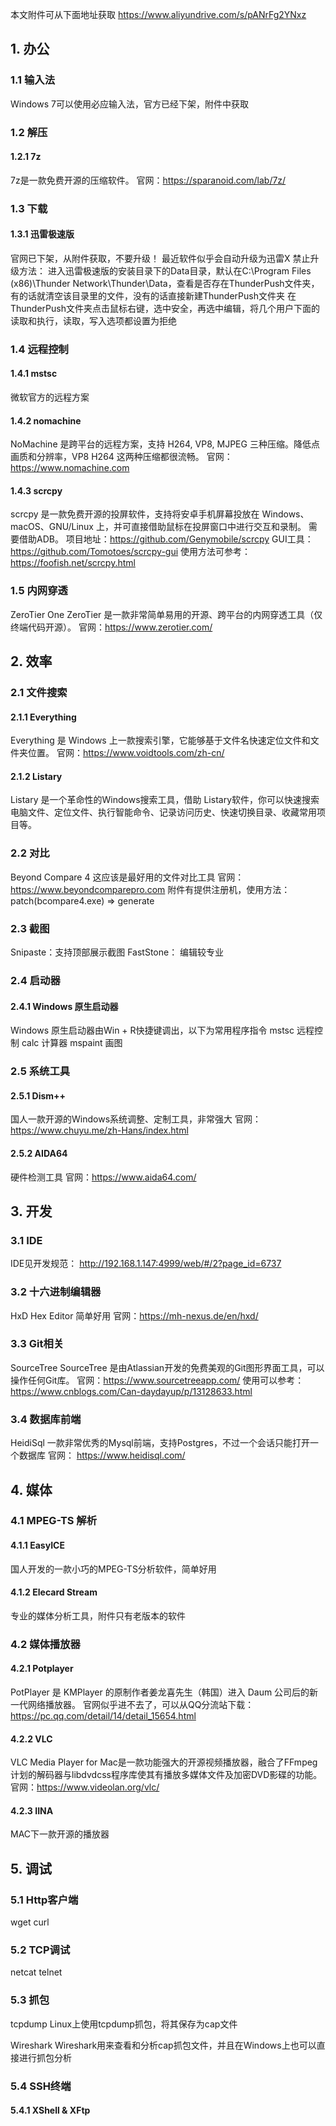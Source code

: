 本文附件可从下面地址获取
https://www.aliyundrive.com/s/pANrFg2YNxz

## 1. 办公

### 1.1 输入法
Windows 7可以使用必应输入法，官方已经下架，附件中获取

### 1.2 解压
#### 1.2.1 7z
7z是一款免费开源的压缩软件。
官网：https://sparanoid.com/lab/7z/

### 1.3 下载
#### 1.3.1 迅雷极速版
官网已下架，从附件获取，不要升级！
最近软件似乎会自动升级为迅雷X
禁止升级方法：
进入迅雷极速版的安装目录下的Data目录，默认在C:\Program Files (x86)\Thunder Network\Thunder\Data，查看是否存在ThunderPush文件夹，有的话就清空该目录里的文件，没有的话直接新建ThunderPush文件夹
在ThunderPush文件夹点击鼠标右键，选中安全，再选中编辑，将几个用户下面的读取和执行，读取，写入选项都设置为拒绝

### 1.4 远程控制
#### 1.4.1 mstsc
微软官方的远程方案

#### 1.4.2 nomachine
NoMachine 是跨平台的远程方案，支持 H264, VP8, MJPEG 三种压缩。降低点画质和分辨率，VP8 H264 这两种压缩都很流畅。
官网：https://www.nomachine.com

#### 1.4.3 scrcpy
scrcpy 是一款免费开源的投屏软件，支持将安卓手机屏幕投放在 Windows、macOS、GNU/Linux 上，并可直接借助鼠标在投屏窗口中进行交互和录制。
需要借助ADB。
项目地址：https://github.com/Genymobile/scrcpy
GUI工具：https://github.com/Tomotoes/scrcpy-gui
使用方法可参考：https://foofish.net/scrcpy.html

### 1.5 内网穿透
ZeroTier One 
ZeroTier 是一款非常简单易用的开源、跨平台的内网穿透工具（仅终端代码开源）。
官网：https://www.zerotier.com/




## 2. 效率

### 2.1 文件搜索
#### 2.1.1 Everything
Everything 是 Windows 上一款搜索引擎，它能够基于文件名快速定位文件和文件夹位置。
官网：https://www.voidtools.com/zh-cn/

#### 2.1.2 Listary
Listary 是一个革命性的Windows搜索工具，借助 Listary软件，你可以快速搜索电脑文件、定位文件、执行智能命令、记录访问历史、快速切换目录、收藏常用项目等。

### 2.2 对比
Beyond Compare 4
这应该是最好用的文件对比工具
官网：https://www.beyondcomparepro.com
附件有提供注册机，使用方法： patch(bcompare4.exe) => generate

### 2.3 截图
Snipaste：支持顶部展示截图
FastStone： 编辑较专业

### 2.4 启动器
####  2.4.1 Windows 原生启动器
Windows 原生启动器由Win + R快捷键调出，以下为常用程序指令
mstsc 远程控制
calc 计算器
mspaint 画图

### 2.5 系统工具
#### 2.5.1 Dism++
国人一款开源的Windows系统调整、定制工具，非常强大
官网：https://www.chuyu.me/zh-Hans/index.html

#### 2.5.2 AIDA64
硬件检测工具
官网：https://www.aida64.com/


## 3. 开发
### 3.1 IDE
IDE见开发规范： http://192.168.1.147:4999/web/#/2?page_id=6737

### 3.2 十六进制编辑器
HxD Hex Editor
简单好用
官网：https://mh-nexus.de/en/hxd/

### 3.3 Git相关
SourceTree
SourceTree 是由Atlassian开发的免费美观的Git图形界面工具，可以操作任何Git库。
官网：https://www.sourcetreeapp.com/
使用可以参考：https://www.cnblogs.com/Can-daydayup/p/13128633.html

### 3.4 数据库前端
HeidiSql
一款非常优秀的Mysql前端，支持Postgres，不过一个会话只能打开一个数据库
官网： https://www.heidisql.com/



## 4. 媒体

### 4.1 MPEG-TS 解析
#### 4.1.1 EasyICE
国人开发的一款小巧的MPEG-TS分析软件，简单好用

#### 4.1.2 Elecard Stream
专业的媒体分析工具，附件只有老版本的软件

### 4.2 媒体播放器
#### 4.2.1 Potplayer
PotPlayer 是 KMPlayer 的原制作者姜龙喜先生（韩国）进入 Daum 公司后的新一代网络播放器。
官网似乎进不去了，可以从QQ分流站下载：https://pc.qq.com/detail/14/detail_15654.html

#### 4.2.2 VLC
VLC Media Player for Mac是一款功能强大的开源视频播放器，融合了FFmpeg计划的解码器与libdvdcss程序库使其有播放多媒体文件及加密DVD影碟的功能。
官网：https://www.videolan.org/vlc/

#### 4.2.3 IINA
MAC下一款开源的播放器

## 5. 调试
### 5.1 Http客户端
wget
curl

### 5.2 TCP调试
netcat
telnet

### 5.3 抓包
tcpdump
Linux上使用tcpdump抓包，将其保存为cap文件

Wireshark
Wireshark用来查看和分析cap抓包文件，并且在Windows上也可以直接进行抓包分析

### 5.4 SSH终端
#### 5.4.1 XShell & XFtp
